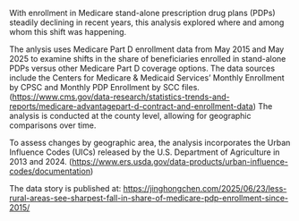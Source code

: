 With enrollment in Medicare stand-alone prescription drug plans (PDPs) steadily declining in recent years, this analysis explored where and among whom this shift was happening. 

The anlysis uses Medicare Part D enrollment data from May 2015 and May 2025 to examine shifts in the share of beneficiaries enrolled in stand-alone PDPs versus other Medicare Part D coverage options. The data sources include the Centers for Medicare & Medicaid Services’ Monthly Enrollment by CPSC and Monthly PDP Enrollment by SCC files. (https://www.cms.gov/data-research/statistics-trends-and-reports/medicare-advantagepart-d-contract-and-enrollment-data) The analysis is conducted at the county level, allowing for geographic comparisons over time. 

To assess changes by geographic area, the analysis incorporates the Urban Influence Codes (UICs) released by the U.S. Department of Agriculture in 2013 and 2024. (https://www.ers.usda.gov/data-products/urban-influence-codes/documentation)

The data story is published at: https://jinghongchen.com/2025/06/23/less-rural-areas-see-sharpest-fall-in-share-of-medicare-pdp-enrollment-since-2015/
